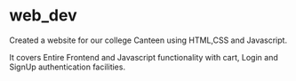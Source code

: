 # web_dev

Created a website for our college Canteen using HTML,CSS and Javascript.

It covers Entire Frontend and Javascript functionality with cart, Login and SignUp authentication facilities.
